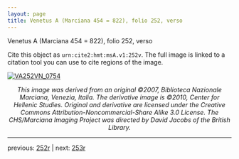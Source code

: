 ```yaml
---
layout: page
title: Venetus A (Marciana 454 = 822), folio 252, verso
---
```


Venetus A (Marciana 454 = 822), folio 252, verso

Cite this object as `urn:cite2:hmt:msA.v1:252v`.  The full image is linked to a citation tool you can use to cite regions of the image.

[![VA252VN_0754](http://www.homermultitext.org/iipsrv?IIIF=/project/homer/pyramidal/deepzoom/hmt/vaimg/2017a/VA252VN_0754.tif/full/800,/0/default.jpg)](http://www.homermultitext.org/ict2/?urn=urn:cite2:hmt:vaimg.2017a:VA252VN_0754) 

<p style="text-align: center; font-style: italic;">This image was derived from an original ©2007, Biblioteca Nazionale Marciana, Venezia, Italia. The derivative image is ©2010, Center for Hellenic Studies. Original and derivative are licensed under the Creative Commons Attribution-Noncommercial-Share Alike 3.0 License. The CHS/Marciana Imaging Project was directed by David Jacobs of the British Library.</p>

---

previous: [252r](../252r/) | next: [253r](../253r/)